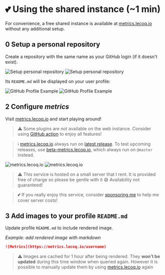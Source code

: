 # 💕 Using the shared instance (~1 min)

For convenience, a free shared instance is available at [metrics.lecoq.io](https://metrics.lecoq.io) without any additional setup.

## 0️ Setup a personal repository

Create a repository with the same name as your GitHub login (if it doesn't exist).

![Setup personal repository](/.github/readme/imgs/setup_personal_repository.light.png#gh-light-mode-only)
![Setup personal repository](/.github/readme/imgs/setup_personal_repository.dark.png#gh-dark-mode-only)

Its `README.md` will be displayed on your user profile:

![GitHub Profile Example](/.github/readme/imgs/example_github_profile.light.png#gh-light-mode-only)
![GitHub Profile Example](/.github/readme/imgs/example_github_profile.dark.png#gh-dark-mode-only)

## 2️ Configure *metrics*

Visit [metrics.lecoq.io](https://metrics.lecoq.io) and start playing around!

> ⚠️ Some plugins are not available on the web instance. Consider using [GitHub action](https://github.com/marketplace/actions/metrics-embed) to enjoy all features!

> ℹ️ [metrics.lecoq.io](https://metrics.lecoq.io) always run on [latest release](https://github.com/Shadowghost/gh-metrics/releases/latest). To test upcoming releases, use [beta-metrics.lecoq.io](https://beta-metrics.lecoq.io), which always run on `@master` instead.

![metrics.lecoq.io](/.github/readme/imgs/setup_shared.light.png#gh-light-mode-only)
![metrics.lecoq.io](/.github/readme/imgs/setup_shared.dark.png#gh-dark-mode-only)

> ⚠️ This service is hosted on a small server that I rent. It is provided free of charge so please be gentle with it 😅 Availability not guaranteed!

> 💕 If you really enjoy this service, consider [sponsoring me](https://github.com/sponsors/lowlighter) to help me cover server costs!

## 3️ Add images to your profile `README.md`

Update profile `README.md` to include rendered image.

*Example: add rendered image with markdown*
```markdown
![Metrics](https://metrics.lecoq.io/username)
```

> ⚠️ Images are cached for 1 hour after being rendered. They **won't be updated** during this time window when queried again. However it is possible to manually update them by using [metrics.lecoq.io](https://metrics.lecoq.io) again
